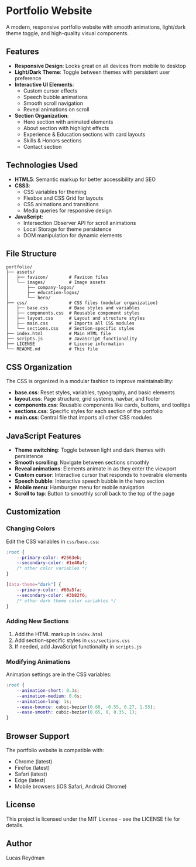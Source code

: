 # Portfolio Website

A modern, responsive portfolio website with smooth animations, light/dark theme toggle, and high-quality visual components.

## Features

- **Responsive Design**: Looks great on all devices from mobile to desktop
- **Light/Dark Theme**: Toggle between themes with persistent user preference
- **Interactive UI Elements**: 
  - Custom cursor effects
  - Speech bubble animations
  - Smooth scroll navigation
  - Reveal animations on scroll
- **Section Organization**:
  - Hero section with animated elements
  - About section with highlight effects
  - Experience & Education sections with card layouts
  - Skills & Honors sections
  - Contact section

## Technologies Used

- **HTML5**: Semantic markup for better accessibility and SEO
- **CSS3**: 
  - CSS variables for theming
  - Flexbox and CSS Grid for layouts
  - CSS animations and transitions
  - Media queries for responsive design
- **JavaScript**: 
  - Intersection Observer API for scroll animations
  - Local Storage for theme persistence
  - DOM manipulation for dynamic elements

## File Structure

```
portfolio/
├── assets/
│   ├── favicon/        # Favicon files
│   └── images/         # Image assets
│       ├── company-logos/
│       ├── education-logos/
│       └── hero/
├── css/                # CSS files (modular organization)
│   ├── base.css        # Base styles and variables
│   ├── components.css  # Reusable component styles
│   ├── layout.css      # Layout and structure styles
│   ├── main.css        # Imports all CSS modules
│   └── sections.css    # Section-specific styles
├── index.html          # Main HTML file
├── scripts.js          # JavaScript functionality
├── LICENSE             # License information
└── README.md           # This file
```

## CSS Organization

The CSS is organized in a modular fashion to improve maintainability:

- **base.css**: Reset styles, variables, typography, and basic elements
- **layout.css**: Page structure, grid systems, navbar, and footer
- **components.css**: Reusable components like cards, buttons, and tooltips
- **sections.css**: Specific styles for each section of the portfolio
- **main.css**: Central file that imports all other CSS modules

## JavaScript Features

- **Theme switching**: Toggle between light and dark themes with persistence
- **Smooth scrolling**: Navigate between sections smoothly
- **Reveal animations**: Elements animate in as they enter the viewport
- **Custom cursor**: Interactive cursor that responds to hoverable elements
- **Speech bubble**: Interactive speech bubble in the hero section
- **Mobile menu**: Hamburger menu for mobile navigation
- **Scroll to top**: Button to smoothly scroll back to the top of the page

## Customization

### Changing Colors

Edit the CSS variables in `css/base.css`:

```css
:root {
    --primary-color: #2563eb;
    --secondary-color: #1e40af;
    /* other color variables */
}

[data-theme="dark"] {
    --primary-color: #60a5fa;
    --secondary-color: #3b82f6;
    /* other dark theme color variables */
}
```

### Adding New Sections

1. Add the HTML markup in `index.html`
2. Add section-specific styles in `css/sections.css`
3. If needed, add JavaScript functionality in `scripts.js`

### Modifying Animations

Animation settings are in the CSS variables:

```css
:root {
    --animation-short: 0.3s;
    --animation-medium: 0.6s;
    --animation-long: 1s;
    --ease-bounce: cubic-bezier(0.68, -0.55, 0.27, 1.55);
    --ease-smooth: cubic-bezier(0.65, 0, 0.35, 1);
}
```

## Browser Support

The portfolio website is compatible with:

- Chrome (latest)
- Firefox (latest)
- Safari (latest)
- Edge (latest)
- Mobile browsers (iOS Safari, Android Chrome)

## License

This project is licensed under the MIT License - see the LICENSE file for details.

## Author

Lucas Reydman

